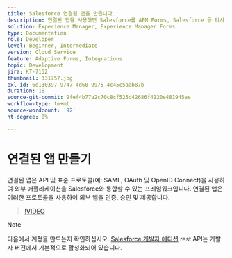 ```yaml
---
title: Salesforce 연결된 앱을 만듭니다.
description: 연결된 앱을 사용하면 Salesforce를 AEM Forms, Salesforce 등 타사 애플리케이션과 통합할 수 있습니다.
solution: Experience Manager, Experience Manager Forms
type: Documentation
role: Developer
level: Beginner, Intermediate
version: Cloud Service
feature: Adaptive Forms, Integrations
topic: Development
jira: KT-7152
thumbnail: 331757.jpg
exl-id: 6e130397-9747-4d60-9975-4c45c5aab87b
duration: 18
source-git-commit: 9fef4b77a2c70c8cf525d42686f4120e481945ee
workflow-type: tm+mt
source-wordcount: '92'
ht-degree: 0%

---
```


# 연결된 앱 만들기

연결된 앱은 API 및 표준 프로토콜(예: SAML, OAuth 및 OpenID Connect)을 사용하여 외부 애플리케이션을 Salesforce와 통합할 수 있는 프레임워크입니다. 연결된 앱은 이러한 프로토콜을 사용하여 외부 앱을 인증, 승인 및 제공합니다.

>[!VIDEO](https://video.tv.adobe.com/v/331757?quality=12&learn=on)

>[!NOTE]
>다음에서 계정을 만드는지 확인하십시오. [Salesforce 개발자 에디션](https://developer.salesforce.com/signup) rest API는 개발자 버전에서 기본적으로 활성화되어 있습니다.
